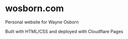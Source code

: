 # wosborn.com

Personal website for Wayne Osborn

Built with HTML/CSS and deployed with Cloudflare Pages
